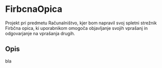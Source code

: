 # FirbcnaOpica
Projekt pri predmetu Računalništvo, kjer bom napravil svoj spletni strežnik Firbčna opica, ki uporabnikom omogoča objavljanje svojih vprašanj in odgovarjanje na vprašanja drugih.

## Opis

bla
